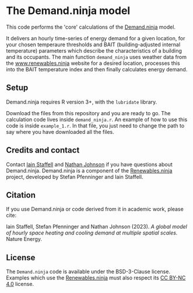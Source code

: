 # The Demand.ninja model

This code performs the 'core' calculations of the [Demand.ninja](https://demand.ninja) model.

It delivers an hourly time-series of energy demand for a given location, for your chosen temperaure thresholds and BAIT (building-adjusted internal temperature) parameters which describe the characteristics of a building and its occupants. The main function `demand_ninja` uses weather data from the www.renewables.ninja website for a desired location, processes this into the BAIT temperature index and then finally calculates energy demand.


## Setup
Demand.ninja requires R version 3+, with the `lubridate` library.

Download the files from this repository and you are ready to go. The calculation code lives inside `demand_ninja.r`. An example of how to use this code is inside `example_1.r`.  In that file, you just need to change the path to say where you have downloaded all the files.


## Credits and contact
Contact [Iain Staffell](i.staffell@imperial.ac.uk) and [Nathan Johnson](nathan.johnson17@imperial.ac.uk) if you have questions about Demand.ninja.  Demand.ninja is a component of the [Renewables.ninja](https://renewables.ninja) project, developed by Stefan Pfenninger and Iain Staffell.


## Citation
If you use Demand.ninja or code derived from it in academic work, please cite:

Iain Staffell, Stefan Pfenninger and Nathan Johnson (2023). _A global model of hourly space heating and cooling demand at multiple spatial scales._ Nature Energy.


## License

The `Demand.ninja` code is available under the BSD-3-Clause license. Examples which use the [Renewables.ninja](https://renewables.ninja) must also respect its [CC BY-NC 4.0](https://www.renewables.ninja/about) license.
